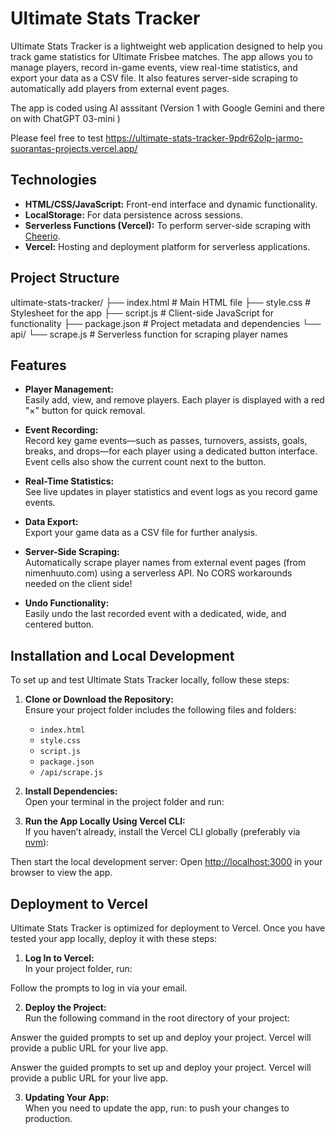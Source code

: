 # Ultimate Stats Tracker

Ultimate Stats Tracker is a lightweight web application designed to help you track game statistics for Ultimate Frisbee matches. The app allows you to manage players, record in-game events, view real-time statistics, and export your data as a CSV file. It also features server-side scraping to automatically add players from external event pages.

The app is coded using AI asssitant (Version 1 with Google Gemini and there on with ChatGPT 03-mini )

Please feel free to test https://ultimate-stats-tracker-9pdr62olp-jarmo-suorantas-projects.vercel.app/

## Technologies

- **HTML/CSS/JavaScript:** Front-end interface and dynamic functionality.
- **LocalStorage:** For data persistence across sessions.
- **Serverless Functions (Vercel):** To perform server-side scraping with [Cheerio](https://cheerio.js.org/).
- **Vercel:** Hosting and deployment platform for serverless applications.

## Project Structure
ultimate-stats-tracker/ ├── index.html # Main HTML file ├── style.css # Stylesheet for the app ├── script.js # Client-side JavaScript for functionality ├── package.json # Project metadata and dependencies └── api/ └── scrape.js # Serverless function for scraping player names

## Features

- **Player Management:**  
  Easily add, view, and remove players. Each player is displayed with a red "×" button for quick removal.

- **Event Recording:**  
  Record key game events—such as passes, turnovers, assists, goals, breaks, and drops—for each player using a dedicated button interface. Event cells also show the current count next to the button.

- **Real-Time Statistics:**  
  See live updates in player statistics and event logs as you record game events.

- **Data Export:**  
  Export your game data as a CSV file for further analysis.

- **Server-Side Scraping:**  
  Automatically scrape player names from external event pages (from nimenhuuto.com) using a serverless API. No CORS workarounds needed on the client side!

- **Undo Functionality:**  
  Easily undo the last recorded event with a dedicated, wide, and centered button.

## Installation and Local Development

To set up and test Ultimate Stats Tracker locally, follow these steps:

1. **Clone or Download the Repository:**  
   Ensure your project folder includes the following files and folders:
   - `index.html`
   - `style.css`
   - `script.js`
   - `package.json`
   - `/api/scrape.js`

2. **Install Dependencies:**  
   Open your terminal in the project folder and run:


3. **Run the App Locally Using Vercel CLI:**  
If you haven’t already, install the Vercel CLI globally (preferably via [nvm](https://github.com/nvm-sh/nvm)):

Then start the local development server:
Open [http://localhost:3000](http://localhost:3000) in your browser to view the app.


## Deployment to Vercel

Ultimate Stats Tracker is optimized for deployment to Vercel. Once you have tested your app locally, deploy it with these steps:

1. **Log In to Vercel:**  
In your project folder, run:

Follow the prompts to log in via your email.

2. **Deploy the Project:**  
Run the following command in the root directory of your project:

Answer the guided prompts to set up and deploy your project. Vercel will provide a public URL for your live app.

Answer the guided prompts to set up and deploy your project. Vercel will provide a public URL for your live app.

3. **Updating Your App:**  
When you need to update the app, run:
to push your changes to production.




